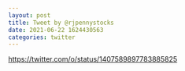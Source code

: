 ```yaml
--- 
layout: post 
title: Tweet by @rjpennystocks 
date: 2021-06-22 1624430563 
categories: twitter 
--- 
```

https://twitter.com/o/status/1407589897783885825